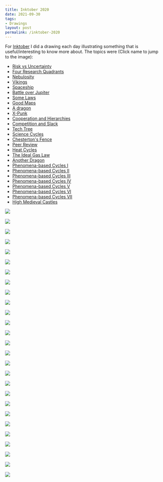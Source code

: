 ```yaml
---
title: Inktober 2020
date: 2021-09-30
tags:
- Drawings
layout: post
permalink: /inktober-2020
---
```


For [Inktober](https://inktober.com/) I did a drawing each day illustrating something that is useful/interesting to know more about. The topics were (Click name to jump to the image):
- [Risk vs Uncertainty](#riskvuncertainty)
- [Four Research Quadrants](#quadrants)
- [Nebulosity](#nebulosity)
- [Vikings](#vikings)
- [Spaceship](#spaceship)
- [Battle over Jupiter](#jupiterbattle)
- [Some Laws](#laws)
- [Good Maps](#maps)
- [A dragon](#dragon)
- [X-Punk](#xpunk)
- [Cooperation and Hierarchies](#cooperationandhierarchies)
- [Competition and Slack](#competitionandslack)
- [Tech Tree](#techtree)
- [Science Cycles](#sciencecycles)
- [Chesterton's Fence](#chestertonfence)
- [Peer Review](#peerreview)
- [Heat Cycles](#heatcycles)
- [The Ideal Gas Law](#idealgaslaw)
- [Another Dragon](#dragon2)
- [Phenomena-based Cycles I](#phenomena1)
- [Phenomena-based Cycles II](#phenomena2)
- [Phenomena-based Cycles III](#phenomena3)
- [Phenomena-based Cycles IV](#phenomena4)
- [Phenomena-based Cycles V](#phenomena5)
- [Phenomena-based Cycles VI](#phenomena6)
- [Phenomena-based Cycles VII](#phenomena7)
- [High Medieval Castles](#castles)


<div><a target="_blank" href="https://zaaron-personal.s3.us-west-1.amazonaws.com/Inktober+2020/Untitled_Artwork+22.png" name="riskvuncertainty" target="_blank" href="" >
<img style="max-width:400px" src="https://zaaron-personal.s3.us-west-1.amazonaws.com/Inktober+2020/Untitled_Artwork+22.png"/>
</a></div><br>

<div><a target="_blank" href="https://zaaron-personal.s3.us-west-1.amazonaws.com/Inktober+2020/Untitled_Artwork+1.png" name="quadrants" target="_blank" href="" >
<img style="max-width:400px" src="https://zaaron-personal.s3.us-west-1.amazonaws.com/Inktober+2020/Untitled_Artwork+1.png"/>
</a></div><br>

<div><a target="_blank" href="https://zaaron-personal.s3.us-west-1.amazonaws.com/Inktober+2020/Untitled_Artwork+23.png" name="nebulosity" target="_blank" href="" >
<img style="max-width:400px" src="https://zaaron-personal.s3.us-west-1.amazonaws.com/Inktober+2020/Untitled_Artwork+23.png"/>
</a></div><br>

<div><a target="_blank" href="https://zaaron-personal.s3.us-west-1.amazonaws.com/Inktober+2020/Untitled_Artwork+24.png" name="vikings" target="_blank" href="" >
<img style="max-width:400px" src="https://zaaron-personal.s3.us-west-1.amazonaws.com/Inktober+2020/Untitled_Artwork+24.png"/>
</a></div><br>

<div><a target="_blank" href="https://zaaron-personal.s3.us-west-1.amazonaws.com/Inktober+2020/Untitled_Artwork+25.png" name="spaceship" target="_blank" href="" >
<img style="max-width:400px" src="https://zaaron-personal.s3.us-west-1.amazonaws.com/Inktober+2020/Untitled_Artwork+25.png"/>
</a></div><br>

<div><a target="_blank" href="https://zaaron-personal.s3.us-west-1.amazonaws.com/Inktober+2020/Untitled_Artwork+26.png" name="jupiterbattle" target="_blank" href="" >
<img style="max-width:400px" src="https://zaaron-personal.s3.us-west-1.amazonaws.com/Inktober+2020/Untitled_Artwork+26.png"/>
</a></div><br>

<div><a target="_blank" href="https://zaaron-personal.s3.us-west-1.amazonaws.com/Inktober+2020/Untitled_Artwork+27.png" name="laws" target="_blank" href="" >
<img style="max-width:400px" src="https://zaaron-personal.s3.us-west-1.amazonaws.com/Inktober+2020/Untitled_Artwork+27.png"/>
</a></div><br>

<div><a target="_blank" href="https://zaaron-personal.s3.us-west-1.amazonaws.com/Inktober+2020/Untitled_Artwork+28.png" name="maps" target="_blank" href="" >
<img style="max-width:400px" src="https://zaaron-personal.s3.us-west-1.amazonaws.com/Inktober+2020/Untitled_Artwork+28.png"/>
</a></div><br>

<div><a target="_blank" href="https://zaaron-personal.s3.us-west-1.amazonaws.com/Inktober+2020/Untitled_Artwork+29.png" name="dragon" target="_blank" href="" >
<img style="max-width:400px" src="https://zaaron-personal.s3.us-west-1.amazonaws.com/Inktober+2020/Untitled_Artwork+29.png"/>
</a></div><br>

<div><a target="_blank" href="https://zaaron-personal.s3.us-west-1.amazonaws.com/Inktober+2020/Untitled_Artwork+30.png" name="xpunk" target="_blank" href="" >
<img style="max-width:400px" src="https://zaaron-personal.s3.us-west-1.amazonaws.com/Inktober+2020/Untitled_Artwork+30.png"/>
</a></div><br>

<div><a target="_blank" href="https://zaaron-personal.s3.us-west-1.amazonaws.com/Inktober+2020/Untitled_Artwork+32.png" name="cooperationandhierarchies" target="_blank" href="" >
<img style="max-width:400px" src="https://zaaron-personal.s3.us-west-1.amazonaws.com/Inktober+2020/Untitled_Artwork+32.png"/>
</a></div><br>

<div><a target="_blank" href="https://zaaron-personal.s3.us-west-1.amazonaws.com/Inktober+2020/Untitled_Artwork+33.png" name="competitionandslack" target="_blank" href="" >
<img style="max-width:400px" src="https://zaaron-personal.s3.us-west-1.amazonaws.com/Inktober+2020/Untitled_Artwork+33.png"/>
</a></div><br>

<div><a target="_blank" href="https://zaaron-personal.s3.us-west-1.amazonaws.com/Inktober+2020/Untitled_Artwork+34.png" name="techtree" target="_blank" href="" >
<img style="max-width:400px" src="https://zaaron-personal.s3.us-west-1.amazonaws.com/Inktober+2020/Untitled_Artwork+34.png"/>
</a></div><br>

<div><a target="_blank" href="https://zaaron-personal.s3.us-west-1.amazonaws.com/Inktober+2020/Untitled_Artwork+35.png" name="sciencecycles" target="_blank" href="" >
<img style="max-width:400px" src="https://zaaron-personal.s3.us-west-1.amazonaws.com/Inktober+2020/Untitled_Artwork+35.png"/>
</a></div><br>

<div><a target="_blank" href="https://zaaron-personal.s3.us-west-1.amazonaws.com/Inktober+2020/Untitled_Artwork+36.png" name="chestertonfence" target="_blank" href="" >
<img style="max-width:400px" src="https://zaaron-personal.s3.us-west-1.amazonaws.com/Inktober+2020/Untitled_Artwork+36.png"/>
</a></div><br>

<div><a target="_blank" href="https://zaaron-personal.s3.us-west-1.amazonaws.com/Inktober+2020/Untitled_Artwork+37.png" name="peerreview" target="_blank" href="" >
<img style="max-width:400px" src="https://zaaron-personal.s3.us-west-1.amazonaws.com/Inktober+2020/Untitled_Artwork+37.png"/>
</a></div><br>

<div><a target="_blank" href="https://zaaron-personal.s3.us-west-1.amazonaws.com/Inktober+2020/Untitled_Artwork+38.png" name="heatcycles" target="_blank" href="" >
<img style="max-width:400px" src="https://zaaron-personal.s3.us-west-1.amazonaws.com/Inktober+2020/Untitled_Artwork+38.png"/>
</a></div><br>

<div><a target="_blank" href="https://zaaron-personal.s3.us-west-1.amazonaws.com/Inktober+2020/Untitled_Artwork+39.png" name="idealgaslaw" target="_blank" href="" >
<img style="max-width:400px" src="https://zaaron-personal.s3.us-west-1.amazonaws.com/Inktober+2020/Untitled_Artwork+39.png"/>
</a></div><br>

<div><a target="_blank" href="https://zaaron-personal.s3.us-west-1.amazonaws.com/Inktober+2020/Untitled_Artwork+40.png" name="dragon2" target="_blank" href="" >
<img style="max-width:400px" src="https://zaaron-personal.s3.us-west-1.amazonaws.com/Inktober+2020/Untitled_Artwork+40.png"/>
</a></div><br>

<div><a target="_blank" href="https://zaaron-personal.s3.us-west-1.amazonaws.com/Inktober+2020/Untitled_Artwork+47.png" name="phenomena1" target="_blank" href="" >
<img style="max-width:400px" src="https://zaaron-personal.s3.us-west-1.amazonaws.com/Inktober+2020/Untitled_Artwork+47.png"/>
</a></div><br>

<div><a target="_blank" href="https://zaaron-personal.s3.us-west-1.amazonaws.com/Inktober+2020/Untitled_Artwork+46.png" name="phenomena2" target="_blank" href="" >
<img style="max-width:400px" src="https://zaaron-personal.s3.us-west-1.amazonaws.com/Inktober+2020/Untitled_Artwork+46.png"/>
</a></div><br>

<div><a target="_blank" href="https://zaaron-personal.s3.us-west-1.amazonaws.com/Inktober+2020/Untitled_Artwork+45.png" name="phenomena3" target="_blank" href="" >
<img style="max-width:400px" src="https://zaaron-personal.s3.us-west-1.amazonaws.com/Inktober+2020/Untitled_Artwork+45.png"/>
</a></div><br>

<div><a target="_blank" href="https://zaaron-personal.s3.us-west-1.amazonaws.com/Inktober+2020/Untitled_Artwork+44.png" name="phenomena4" target="_blank" href="" >
<img style="max-width:400px" src="https://zaaron-personal.s3.us-west-1.amazonaws.com/Inktober+2020/Untitled_Artwork+44.png"/>
</a></div><br>

<div><a target="_blank" href="https://zaaron-personal.s3.us-west-1.amazonaws.com/Inktober+2020/Untitled_Artwork+43.png" name="phenomena5" target="_blank" href="" >
<img style="max-width:400px" src="https://zaaron-personal.s3.us-west-1.amazonaws.com/Inktober+2020/Untitled_Artwork+43.png"/>
</a></div><br>

<div><a target="_blank" href="https://zaaron-personal.s3.us-west-1.amazonaws.com/Inktober+2020/Untitled_Artwork+42.png" name="phenomena6" target="_blank" href="" >
<img style="max-width:400px" src="https://zaaron-personal.s3.us-west-1.amazonaws.com/Inktober+2020/Untitled_Artwork+42.png"/>
</a></div><br>

<div><a target="_blank" href="https://zaaron-personal.s3.us-west-1.amazonaws.com/Inktober+2020/Untitled_Artwork+41.png" name="phenomena7" target="_blank" href="" >
<img style="max-width:400px" src="https://zaaron-personal.s3.us-west-1.amazonaws.com/Inktober+2020/Untitled_Artwork+41.png"/>
</a></div><br>

<div><a target="_blank" href="https://zaaron-personal.s3.us-west-1.amazonaws.com/Inktober+2020/Untitled_Artwork+48.png" name="castles" target="_blank" href="" >
<img style="max-width:400px" src="https://zaaron-personal.s3.us-west-1.amazonaws.com/Inktober+2020/Untitled_Artwork+48.png"/>
</a></div><br>
